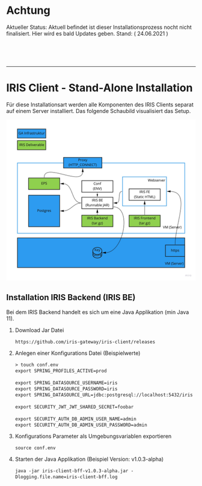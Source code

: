 # Achtung

Aktueller Status: Aktuell befindet ist dieser Installationsprozess nocht nicht finalisiert. Hier wird es bald Updates geben. Stand: ( 24.06.2021 )

<br />
<br />
<br />

---

# IRIS Client - Stand-Alone Installation


Für diese Installationsart werden alle Komponenten des IRIS Clients separat auf einem Server installiert. Das folgende Schaubild visualisiert das Setup.

![IRIS Lokale Installation](iris-local-installation.jpg)

## Installation IRIS Backend (IRIS BE)

Bei dem IRIS Backend handelt es sich um eine Java Applikation (min Java 11).

1. Download Jar Datei

   ```
   https://github.com/iris-gateway/iris-client/releases
   ```

2. Anlegen einer Konfigurations Datei (Beispielwerte)

   ```
   > touch conf.env
   export SPRING_PROFILES_ACTIVE=prod

   export SPRING_DATASOURCE_USERNAME=iris
   export SPRING_DATASOURCE_PASSWORD=iris
   export SPRING_DATASOURCE_URL=jdbc:postgresql://localhost:5432/iris

   export SECURITY_JWT_JWT_SHARED_SECRET=foobar

   export SECURITY_AUTH_DB_ADMIN_USER_NAME=admin
   export SECURITY_AUTH_DB_ADMIN_USER_PASSWORD=admin
   ```

3. Konfigurations Parameter als Umgebungsvariablen exportieren

   ```
   source conf.env
   ```

4. Starten der Java Applikation (Beispiel Version: v1.0.3-alpha)

   ```
   java -jar iris-client-bff-v1.0.3-alpha.jar -Dlogging.file.name=iris-client-bff.log
   ```

